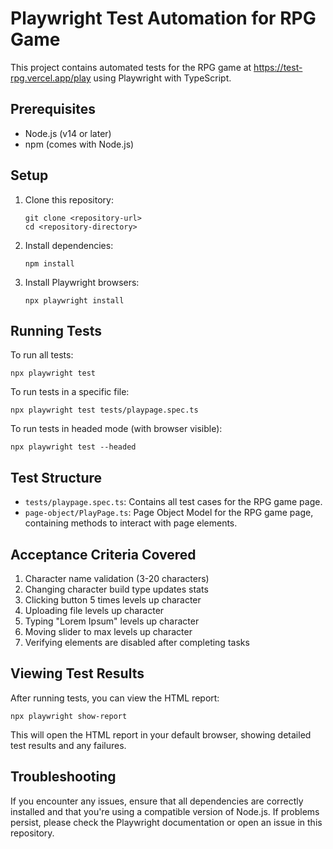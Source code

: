 # Playwright Test Automation for RPG Game

This project contains automated tests for the RPG game at https://test-rpg.vercel.app/play using Playwright with TypeScript.

## Prerequisites

- Node.js (v14 or later)
- npm (comes with Node.js)

## Setup

1. Clone this repository:
   ```
   git clone <repository-url>
   cd <repository-directory>
   ```

2. Install dependencies:
   ```
   npm install
   ```

3. Install Playwright browsers:
   ```
   npx playwright install
   ```

## Running Tests

To run all tests:

```
npx playwright test
```

To run tests in a specific file:

```
npx playwright test tests/playpage.spec.ts
```

To run tests in headed mode (with browser visible):

```
npx playwright test --headed
```

## Test Structure

- `tests/playpage.spec.ts`: Contains all test cases for the RPG game page.
- `page-object/PlayPage.ts`: Page Object Model for the RPG game page, containing methods to interact with page elements.

## Acceptance Criteria Covered

1. Character name validation (3-20 characters)
2. Changing character build type updates stats
3. Clicking button 5 times levels up character
4. Uploading file levels up character
5. Typing "Lorem Ipsum" levels up character
6. Moving slider to max levels up character
7. Verifying elements are disabled after completing tasks

## Viewing Test Results

After running tests, you can view the HTML report:

```
npx playwright show-report
```

This will open the HTML report in your default browser, showing detailed test results and any failures.

## Troubleshooting

If you encounter any issues, ensure that all dependencies are correctly installed and that you're using a compatible version of Node.js. If problems persist, please check the Playwright documentation or open an issue in this repository.